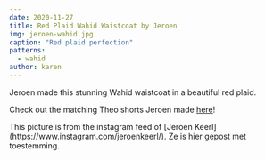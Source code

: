 ```yaml
---
date: 2020-11-27
title: Red Plaid Wahid Waistcoat by Jeroen
img: jeroen-wahid.jpg
caption: "Red plaid perfection"
patterns:
  - wahid
author: karen
---
```


Jeroen made this stunning Wahid waistcoat in a beautiful red plaid.

Check out the matching Theo shorts Jeroen made [here](https://freesewing.org/showcase/theo-jeroen/)!

<Note>
This picture is from the instagram feed of [Jeroen Keerl](https://www.instagram.com/jeroenkeerl/). Ze is hier gepost met toestemming.
</Note>
